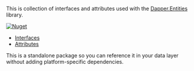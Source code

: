This is collection of interfaces and attributes used with the [Dapper.Entities](https://github.com/adamfoneil/Dapper.Entities) library.

[![Nuget](https://img.shields.io/nuget/v/Dapper.Entities.Abstractions)](https://www.nuget.org/packages/Dapper.Entities.Abstractions/)

- [Interfaces](https://github.com/adamfoneil/Dapper.Entities/tree/master/Dapper.Entities.Abstractions/Interfaces)
- [Attributes](https://github.com/adamfoneil/Dapper.Entities/tree/master/Dapper.Entities.Abstractions/Attributes)

This is a standalone package so you can reference it in your data layer without adding platform-specific dependencies.
